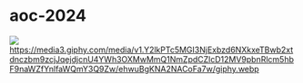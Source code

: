 # aoc-2024
![](https://media3.giphy.com/media/v1.Y2lkPTc5MGI3NjExbzd6NXkxeTBwb2xtdnczbm9zcjJqejdjcnU4YWh3OXMwMmQ1NmZpdCZlcD12MV9pbnRlcm5hbF9naWZfYnlfaWQmY3Q9Zw/ehwuBgKNA2NACoFa7w/giphy.webp)
https://media3.giphy.com/media/v1.Y2lkPTc5MGI3NjExbzd6NXkxeTBwb2xtdnczbm9zcjJqejdjcnU4YWh3OXMwMmQ1NmZpdCZlcD12MV9pbnRlcm5hbF9naWZfYnlfaWQmY3Q9Zw/ehwuBgKNA2NACoFa7w/giphy.webp
